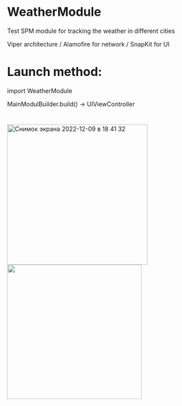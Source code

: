 # WeatherModule

Test SPM module for tracking the weather in different cities

Viper architecture / Alamofire for network / SnapKit for UI

# Launch method: 
import WeatherModule 

MainModulBuilder.build() -> UIViewController 

#
<img width="328" alt="Снимок экрана 2022-12-09 в 18 41 32" src="https://user-images.githubusercontent.com/104830313/206742275-8f0c4523-00f1-4c62-a287-093eee38a47a.png"> <img src="https://github.com/korolev-danila/WeatherModule/blob/main/Simulator-Screen-Recording-iPhon.gif" width="314" >


